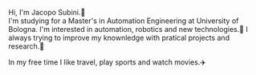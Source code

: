 Hi, I'm Jacopo Subini.🙂   
I'm studying for a Master's in Automation Engineering at University of Bologna.
I'm interested in automation, robotics and new technologies.🤖 
I always trying to improve my knownledge with pratical projects and research.🦾 

In my free time I like travel, play sports and watch movies.✈️ 
